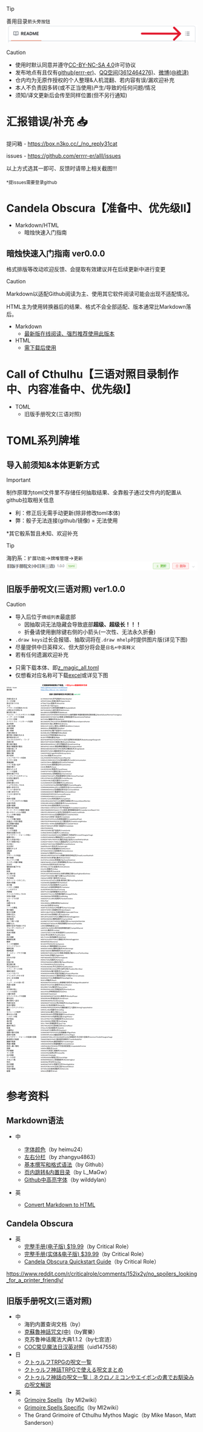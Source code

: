 > [!TIP]
> 善用目录`箭头旁按钮`![](https://github.com/errrr-er/alll/blob/main/other/readme_pic/readme_lists_pointout.png?raw=true)

> [!CAUTION]
> - 使用时默认同意并遵守[CC-BY-NC-SA 4.0](https://creativecommons.org/licenses/by-nc-sa/4.0/deed.zh-hans)许可协议
> - 发布地点有且仅有[github(errr-er)](https://github.com/errrr-er/alll)、[QQ空间(3612464276)](https://user.qzone.qq.com/3612464276)、[微博(@裗浳)](https://m.weibo.cn/u/7850658576?luicode=10000011&lfid=1005056364573448)
> - 仓内均为无原作授权的个人整理&人机混翻、若内容有误/漏欢迎补充
> - 本人不负责因多转(或不正当使用)产生/导致的任何问题/情况
> - 须知/译文更新后会传至同样位置(但不另行通知)

# 汇报错误/补充 :inbox_tray:

提问箱 - https://box.n3ko.cc/_/no_reply31cat

issues - https://github.com/errrr-er/alll/issues

以上方式选其一即可、反馈时请带上相关截图!!!

<sub>*提issues需要登录github</sub>

# Candela Obscura【准备中、优先级II】

- Markdown/HTML
    - 暗烛快速入门指南

## 暗烛快速入门指南 ver0.0.0

格式排版等改动欢迎反馈、会提取有效建议并在后续更新中进行变更

> [!CAUTION]
> Markdown以适配Github阅读为主、使用其它软件阅读可能会出现不适配情况。
> 
> HTML主为使用转换器后的结果、格式不会全部适配、版本通常比Markdown落后。

- Markdown
    - [最新版在线阅读、强烈推荐使用此版本](https://github.com/errrr-er/alll/blob/main/candela_obscura/candela_obscura_qsg.md)
- HTML
    - [需下载后使用](https://github.com/errrr-er/alll/blob/main/candela_obscura/candela_obscura_qsg.html)

# Call of Cthulhu【三语对照目录制作中、内容准备中、优先级I】

- TOML
    - 旧版手册呪文(三语对照)

# TOML系列牌堆

## 导入前须知&本体更新方式

> [!IMPORTANT]
> 制作原理为toml文件里不存储任何抽取结果、全靠骰子通过文件内的配置从github拉取相关信息
> - 利：修正后无需手动更新(除非修改toml本体)
> - 弊：骰子无法连接(github/镜像) = 无法使用

*其它骰系暂且未知、欢迎补充

> [!TIP]
> 海豹系：`扩展功能`->`牌堆管理`->`更新`![](https://github.com/errrr-er/alll/blob/main/other/readme_pic/sealdice_update_example.png?raw=true)

## 旧版手册呪文(三语对照) ver1.0.0

> [!CAUTION]
> - 导入后位于`牌组列表`最底部
>   - 因抽取词无法隐藏会导致底部**超级、超级长！！！**
>   - 折叠请使用删除键右侧的小箭头(一次性、无法永久折叠)
> - `.draw keys`过长会报错、抽取词将在`.draw mhelp`时提供图片版(详见下图)
> - 尽量提供中日英释义、但大部分将会是`日名+中英释义`
> - 若有任何遗漏欢迎补充

- 只需下载本体、即[z_magic_all.toml](https://github.com/errrr-er/alll/tree/main/call_of_cthulhu/magic/CJE/z_magic_all.toml)
- 仅想看对应名称可下载[excel](https://github.com/errrr-er/alll/tree/main/call_of_cthulhu/magic/CJE/%E6%97%A7%E7%89%88%E6%89%8B%E5%86%8C%E5%91%AA%E6%96%87_%E4%BB%85%E5%90%8D%E7%A7%B0.xlsx)或详见下图

![](https://github.com/errrr-er/alll/blob/main/other/readme_pic/magic_all.png?raw=true)

# 参考资料

## Markdown语法

- 中
    - [字体颜色](https://blog.csdn.net/heimu24/article/details/81189700)（by heimu24）
    - [左右分栏](https://blog.csdn.net/zhangyu4863/article/details/83504008)（by zhangyu4863）
    - [基本撰写和格式语法](https://docs.github.com/zh/get-started/writing-on-github/getting-started-with-writing-and-formatting-on-github/basic-writing-and-formatting-syntax)（by Github）
    - [页内跳转&内置目录](https://blog.csdn.net/qq_38276669/article/details/86748936)（by L_MaGw）
    - [Github中高亮字体](https://github.com/guodongxiaren/README/issues/21)（by wilddylan）

- 英
    - [Convert Markdown to HTML](https://markdowntohtml.com/)

## Candela Obscura

- 英
    - [完整手册(电子版) $19.99](https://shop.critrole.com/collections/books/products/candela-obscura-core-rulebook-pdf)（by Critical Role）
    - [完整手册(实体&电子版) $39.99](https://shop.critrole.com/products/candela-obscura-core-rulebook)（by Critical Role）
    - [Candela Obscura Quickstart Guide](https://shop.critrole.com/products/candela-obscura-quickstart-guide)（by Critical Role）

https://www.reddit.com/r/criticalrole/comments/152ix2y/no_spoilers_looking_for_a_printer_friendly/

## 旧版手册呪文(三语对照)

- 中
    - 海豹内置查询文档（by）
    - [克蘇魯神話咒文(中)](https://home.gamer.com.tw/creationDetail.php?sn=4140071)（by實樂）
    - 克苏鲁神话魔法大典1.1.2（by七宫涟）
    - [COC常见魔法日汉英对照](https://www.bilibili.com/opus/853115006210801681)（uid147558）
- 日
    - [クトゥルフTRPGの呪文一覧](https://trpg-yaruo.com/jyumon/)
    - [クトゥルフ神話TRPGで使える呪文まとめ](https://boardgame-blog.com/cthulhu-spell/)
    - [クトゥルフ神話の呪文一覧｜ネクロノミコンやエイボンの書でお馴染みの呪文解説](https://trpg-japan.com/call_of_cthulhu/coc-basic/cthulhu-mythos-spell-list/)
- 英
    - [Grimoire Spells](http://www.gubaba.org/mi2/wiki/index.php/Grimoire_Spells)（by MI2wiki）
    - [Grimoire Spells Specific](http://www.gubaba.org/mi2/wiki/index.php/Grimoire_Spells_Specific)（by MI2wiki）
    - The Grand Grimoire of Cthulhu Mythos Magic（by Mike Mason, Matt Sanderson）
